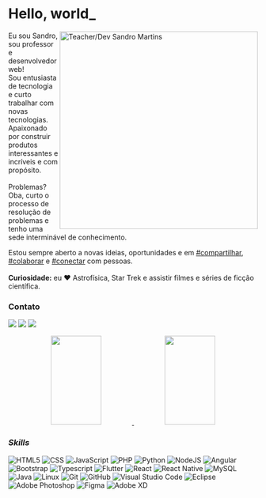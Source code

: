 <h1 align="left">Hello, world_</h1>

<p align="left"> <img src="https://eisandromc.github.io/eisandromc/animacao.gif" min-width="400px" max-width="400px" width="400px" align="right" alt="Teacher/Dev Sandro Martins">

Eu sou Sandro, sou professor e desenvolvedor web!<br>
Sou entusiasta de tecnologia e curto trabalhar com novas tecnologias. Apaixonado por construir produtos interessantes e incríveis e com propósito.<br><br>
Problemas? Oba, curto o processo de resolução de problemas e tenho uma sede interminável de conhecimento.<br>

Estou sempre aberto a novas ideias, oportunidades e em <a href="javascript:void(0);">#compartilhar</a>, <a href="javascript:void(0);">#colaborar</a> e <a href="javascript:void(0);">#conectar</a> com pessoas.<br><br>
<strong>Curiosidade:</strong> eu ❤️ Astrofísica, Star Trek e assistir filmes e séries de ficção científica.

</p>

<h3>Contato</h3>
<p align="left">
  <a href="mailto:sandromartinscosta@gmail.com" target="_blank" alt="Gmail">
  <img src="https://img.shields.io/badge/-Gmail-FF0000?style=flat-square&labelColor=FF0000&logo=gmail&logoColor=white&link=sandromartinscosta@gmail.com" /></a>
  <a href="https://www.linkedin.com/in/sandromartinscosta/" target="_blank"  alt="Linkedin">
  <img src="https://img.shields.io/badge/-Linkedin-0e76a8?style=flat-square&logo=Linkedin&logoColor=white&link=https://www.linkedin.com/in/sandromartinscosta/" /></a>
  <a href="https://www.instagram.com/eisandromc/" alt="Instagram">
  <img src="https://img.shields.io/badge/-Instagram-DF0174?style=flat-square&labelColor=DF0174&logo=instagram&logoColor=white&link=https://www.instagram.com/eisandromc/"/></a>
</p>

<div align="center">
  <a href="https://github.com/eisandromc" target="_blank">
  <img height="180em" width="45%" src="https://github-readme-stats.vercel.app/api?username=eisandromc&show_icons=true&theme=vue&include_all_commits=true&count_private=true"/>
  </a>
    <a href="https://github.com/eisandromc" target="_blank">
    <img height="180em" width="45%" src="https://github-readme-stats.vercel.app/api/top-langs/?username=eisandromc&layout=compact&langs_count=7&theme=vue"/>
  </a>
</div>

<h3 style="font-style:italic">Skills</h3>

![HTML5](https://img.shields.io/badge/-HTML5-333333?style=flat&logo=HTML5)
![CSS](https://img.shields.io/badge/-CSS-333333?style=flat&logo=CSS3&logoColor=1572B6)
![JavaScript](https://img.shields.io/badge/-JavaScript-333333?style=flat&logo=javascript)
![PHP](https://img.shields.io/badge/-PHP-333333?style=flat&logo=php)
![Python](https://img.shields.io/badge/-Python-333333?style=flat&logo=python)
![NodeJS](https://img.shields.io/badge/-Node%20JS-333333?style=flat&logo=nodejs)
![Angular](https://img.shields.io/badge/-Angular-333333?style=flat&logo=angular)
![Bootstrap](https://img.shields.io/badge/-Bootstrap-333333?style=flat&logo=bootstrap)
![Typescript](https://img.shields.io/badge/-Typescript-333333?style=flat&logo=typescript)
![Flutter](https://img.shields.io/badge/-Flutter-333333?style=flat&logo=Flutter)
![React](https://img.shields.io/badge/-React-333333?style=flat&logo=react)
![React Native](https://img.shields.io/badge/-React%20Native-333333?style=flat&logo=react)
![MySQL](https://img.shields.io/badge/-MySQL-333333?style=flat&logo=mysql)
![Java](https://img.shields.io/badge/-Java-333333?style=flat&logo=Java&logoColor=007396)
![Linux](https://img.shields.io/badge/-linux-333333?style=flat&logo=linux)
![Git](https://img.shields.io/badge/-Git-333333?style=flat&logo=git)
![GitHub](https://img.shields.io/badge/-GitHub-333333?style=flat&logo=github)
![Visual Studio Code](https://img.shields.io/badge/-Visual%20Studio%20Code-333333?style=flat&logo=visual-studio-code&logoColor=007ACC)
![Eclipse](https://img.shields.io/badge/-Eclipse-333333?style=flat&logo=eclipse-ide&logoColor=2C2255)
![Adobe Photoshop](https://img.shields.io/badge/-Adobe%20Photoshop-333333?style=flat&logo=adobe-photoshop&logoColor=007ACC)
![Figma](https://img.shields.io/badge/-Figma-333333?style=flat&logo=figma&logoColor=007ACC)
![Adobe XD](https://img.shields.io/badge/-Adobe%20XD-333333?style=flat&logo=adobe-xd&logoColor=007ACC)

